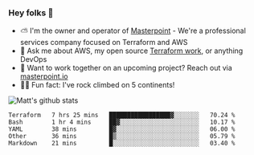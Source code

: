 

### Hey folks 👋

- ⛅️ I'm the owner and operator of [Masterpoint](https://masterpoint.io) - We're a professional services company focused on Terraform and AWS
- 💬 Ask me about AWS, my open source [Terraform work](https://github.com/masterpointio?q=terraform&type=&language=hcl), or anything DevOps
- 🔨 Want to work together on an upcoming project? Reach out via [masterpoint.io](https://masterpoint.io)
- 🧗‍♂️ Fun fact: I've rock climbed on 5 continents! 


![Matt's github stats](https://github-readme-stats.vercel.app/api?username=Gowiem&count_private=true&theme=cobalt&show_icons=true)

<!--START_SECTION:waka-->
```text
Terraform   7 hrs 25 mins   █████████████████▓░░░░░░░   70.24 % 
Bash        1 hr 4 mins     ██▓░░░░░░░░░░░░░░░░░░░░░░   10.17 % 
YAML        38 mins         █▓░░░░░░░░░░░░░░░░░░░░░░░   06.00 % 
Other       36 mins         █▒░░░░░░░░░░░░░░░░░░░░░░░   05.79 % 
Markdown    21 mins         █░░░░░░░░░░░░░░░░░░░░░░░░   03.40 % 
```
<!--END_SECTION:waka-->

